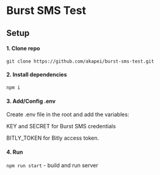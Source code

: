# Burst SMS Test

## Setup

#### 1. Clone repo
```git clone https://github.com/akapei/burst-sms-test.git```

#### 2. Install dependencies
```npm i```

#### 3. Add/Config .env
Create .env file in the root and add the variables:

 KEY and SECRET for Burst SMS credentials
 
 BITLY_TOKEN for Bitly access token. 

#### 4. Run
```npm run start``` - build and run server
